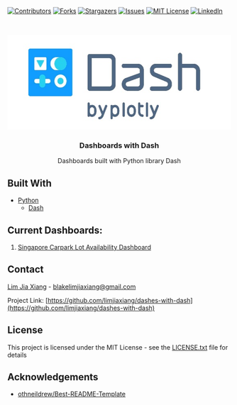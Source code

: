 [![Contributors][contributors-shield]][contributors-url]
[![Forks][forks-shield]][forks-url]
[![Stargazers][stars-shield]][stars-url]
[![Issues][issues-shield]][issues-url]
[![MIT License][license-shield]][license-url]
[![LinkedIn][linkedin-shield]][linkedin-url]


<!-- PROJECT LOGO -->
<br />
<p align="center">
  <a href="https://github.com/limjiaxiang/dashes-with-dash">
    <img src="dash.png" alt="Logo" width="544" height="214">
  </a>
  
  <h3 align="center">Dashboards with Dash</h3>

  <p align="center">
     Dashboards built with Python library Dash
  </p>
</p>


## Built With
* [Python](https://www.python.org)
  * [Dash](https://plot.ly/dash/)
  
## Current Dashboards:
1. [Singapore Carpark Lot Availability Dashboard](sg-carparks/)

<!-- CONTACT -->
## Contact

[Lim Jia Xiang](https://linkedin.com/in/limjiaxiang) - blakelimjiaxiang@gmail.com

Project Link: [https://github.com/limjiaxiang/dashes-with-dash](https://github.com/limjiaxiang/dashes-with-dash)

## License

This project is licensed under the MIT License - see the [LICENSE.txt](LICENSE.txt) file for details

<!-- ACKNOWLEDGEMENTS -->
## Acknowledgements
* [othneildrew/Best-README-Template](https://github.com/othneildrew/Best-README-Template/blob/master/README.md)


<!-- MARKDOWN LINKS & IMAGES -->
<!-- https://www.markdownguide.org/basic-syntax/#reference-style-links -->
[contributors-shield]: https://img.shields.io/github/contributors/limjiaxiang/dashes-with-dash.svg?style=flat-square
[contributors-url]: https://github.com/limjiaxiang/dashes-with-dash/graphs/contributors
[forks-shield]: https://img.shields.io/github/forks/limjiaxiang/dashes-with-dash.svg?style=flat-square
[forks-url]: https://github.com/limjiaxiang/dashes-with-dash/network/members
[stars-shield]: https://img.shields.io/github/stars/limjiaxiang/dashes-with-dash.svg?style=flat-square
[stars-url]: https://github.com/limjiaxiang/dashes-with-dash/stargazers
[issues-shield]: https://img.shields.io/github/issues/limjiaxiang/dashes-with-dash.svg?style=flat-square
[issues-url]: https://github.com/limjiaxiang/dashes-with-dash/issues
[license-shield]: https://img.shields.io/github/license/limjiaxiang/dashes-with-dash.svg?style=flat-square
[license-url]: https://github.com/limjiaxiang/dashes-with-dash/blob/master/LICENSE.txt
[linkedin-shield]: https://img.shields.io/badge/-LinkedIn-black.svg?style=flat-square&logo=linkedin&colorB=555
[linkedin-url]: https://linkedin.com/in/limjiaxiang
